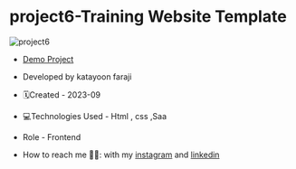 # project6-Training Website Template



![project6](https://github.com/katayoon-faraji-web/project6/assets/144775981/76e4bcad-43ac-493e-82db-9a2cd4d7abf6)

- [Demo Project](https://katayoon-faraji-web.github.io/project6-TrainingWebsiteTemplate/)

- Developed by katayoon faraji

- 🗓️Created - 2023-09

- 💻Technologies Used - Html , css ,Saa

- Role - Frontend

- How to reach me 👩🏻: with my [instagram](https://instagram.com/katayoon_faraji_web) and [linkedin](https://www.linkedin.com/in/katayoon-faraji-web-3b722b207r)
